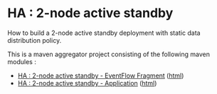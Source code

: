 # HA : 2-node active standby

How to build a 2-node active standby deployment with static data distribution policy.

This is a maven aggregator project consisting of the following maven modules :

* [HA : 2-node active standby - EventFlow Fragment](as-2node-ef/src/site/markdown/index.md) ([html](https://tibcosoftware.github.io/tibco-streaming-samples/10.4.1/highavailability/as-2node/as-2node-ef/))
* [HA : 2-node active standby - Application](as-2node-app/src/site/markdown/index.md) ([html](https://tibcosoftware.github.io/tibco-streaming-samples/10.4.1/highavailability/as-2node/as-2node-app/))
